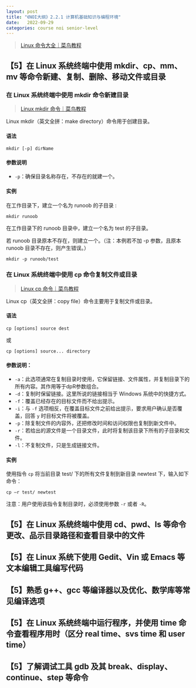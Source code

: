```yaml
---
layout: post
title: "《NOI大纲》2.2.1 计算机基础知识与编程环境"
date:   2022-09-29
categories: course noi senior-level
---
```


> <a href="https://www.runoob.com/linux/linux-command-manual.html" target="_blank">Linux 命令大全｜菜鸟教程</a>

## 【5】在 Linux 系统终端中使用 mkdir、cp、mm、mv 等命令新建、复制、删除、移动文件或目录

### 在 Linux 系统终端中使用 mkdir 命令新建目录

> <a href="https://www.runoob.com/linux/linux-comm-mkdir.html" target="_blank">Linux mkdir 命令｜菜鸟教程</a>

Linux mkdir（英文全拼：make directory）命令用于创建目录。

#### 语法

```
mkdir [-p] dirName
```

#### 参数说明

* `-p`：确保目录名称存在，不存在的就建一个。

#### 实例

在工作目录下，建立一个名为 runoob 的子目录 :

```
mkdir runoob
```

在工作目录下的 runoob 目录中，建立一个名为 test 的子目录。

若 runoob 目录原本不存在，则建立一个。（注：本例若不加 -p 参数，且原本 runoob 目录不存在，则产生错误。）

```
mkdir -p runoob/test
```

### 在 Linux 系统终端中使用 cp 命令复制文件或目录

> <a href="https://www.runoob.com/linux/linux-comm-cp.html" target="_blank">Linux cp 命令｜菜鸟教程</a>

Linux cp（英文全拼：copy file）命令主要用于复制文件或目录。

#### 语法

```
cp [options] source dest
```
或
```
cp [options] source... directory
```

#### 参数说明：

* `-a`：此选项通常在复制目录时使用，它保留链接、文件属性，并复制目录下的所有内容。其作用等于dpR参数组合。
* `-d`：复制时保留链接。这里所说的链接相当于 Windows 系统中的快捷方式。
* `-f`：覆盖已经存在的目标文件而不给出提示。
* `-i`：与 `-f` 选项相反，在覆盖目标文件之前给出提示，要求用户确认是否覆盖，回答 `y` 时目标文件将被覆盖。
* `-p`：除复制文件的内容外，还把修改时间和访问权限也复制到新文件中。
* `-r`：若给出的源文件是一个目录文件，此时将复制该目录下所有的子目录和文件。
* `-l`：不复制文件，只是生成链接文件。

#### 实例

使用指令 `cp` 将当前目录 test/ 下的所有文件复制到新目录 newtest 下，输入如下命令：

```
cp –r test/ newtest
```

注意：用户使用该指令复制目录时，必须使用参数 `-r` 或者 `-R`。

## 【5】在 Linux 系统终端中使用 cd、pwd、ls 等命令更改、品示目录路径和查看目录中的文件

## 【5】在 Linux 系统下使用 Gedit、Vin 或 Emacs 等文本编辑工具编写代码

## 【5】熟悉 g++、gcc 等编译器以及优化、数学库等常见编译选项

## 【5】在 Linux 系统终端中运行程序，并使用 time 命令查看程序用时（区分 real time、svs time 和 user time）

## 【5】了解调试工具 gdb 及其 break、display、continue、step 等命令
